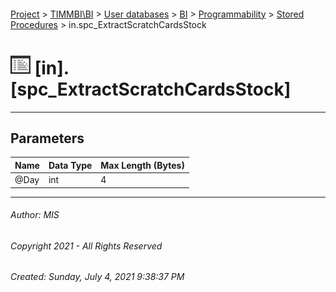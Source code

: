 #### 

[Project](../../../../../index.md) > [TIMMBI\\BI](../../../../index.md) > [User databases](../../../index.md) > [BI](../../index.md) > [Programmability](../index.md) > [Stored Procedures](Stored_Procedures.md) > in.spc_ExtractScratchCardsStock

# ![Stored Procedures](../../../../../Images/StoredProcedure32.png) [in].[spc_ExtractScratchCardsStock]

---

## <a name="#parameters"></a>Parameters

| Name | Data Type | Max Length (Bytes) |
|---|---|---|
| @Day | int | 4 |


---

###### Author:  MIS

###### Copyright 2021 - All Rights Reserved

###### Created: Sunday, July 4, 2021 9:38:37 PM

